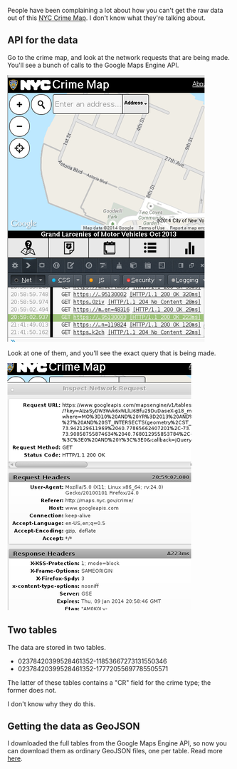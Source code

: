 People have been complaining a lot about how you can't get the raw data out of this
[NYC Crime Map](http://maps.nyc.gov/crime/). I don't know what they're talking about.

## API for the data
Go to the crime map, and look at the network requests that are being made.
You'll see a bunch of calls to the Google Maps Engine API.

![A network request in the console in Firefox](firefox.png)

Look at one of them, and you'll see the exact query that is being made.

![A window with more information about the request](request-window.png)

## Two tables
The data are stored in two tables.

* 02378420399528461352-11853667273131550346
* 02378420399528461352-17772055697785505571

The latter of these tables contains a "CR" field for the crime type;
the former does not.

I don't know why they do this.

## Getting the data as GeoJSON
I downloaded the full tables from the Google Maps Engine API,
so now you can download them as ordinary GeoJSON files, one per table.
Read more [here](https://github.com/tlevine/nyc-crime-map).
